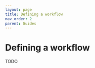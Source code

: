 ```yaml
---
layout: page
title: Defining a workflow
nav_order: 2
parent: Guides
---
```


# Defining a workflow

TODO